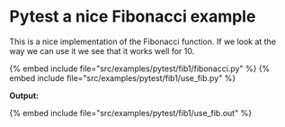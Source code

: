 # Pytest a nice Fibonacci example

This is a nice implementation of the Fibonacci function. If we look at the way we can use it we see that it works well for 10.

{% embed include file="src/examples/pytest/fib1/fibonacci.py" %}
{% embed include file="src/examples/pytest/fib1/use_fib.py" %}

**Output:**

{% embed include file="src/examples/pytest/fib1/use_fib.out" %}


